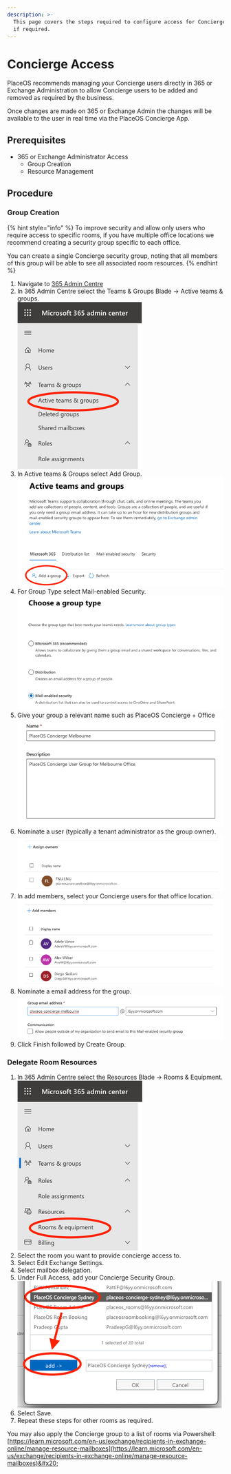 ```yaml
---
description: >-
  This page covers the steps required to configure access for Concierge Users,
  if required.
---
```


# Concierge Access

PlaceOS recommends managing your Concierge users directly in 365 or Exchange Administration to allow Concierge users to be added and removed as required by the business.

Once changes are made on 365 or Exchange Admin the changes will be available to the user in real time via the PlaceOS Concierge App.

## Prerequisites

* 365 or Exchange Administrator Access
  * Group Creation
  * Resource Management

## Procedure

### Group Creation

{% hint style="info" %}
To improve security and allow only users who require access to specific rooms, if you have multiple office locations we recommend creating a security group specific to each office.

You can create a single Concierge security group, noting that all members of this group will be able to see all associated room resources.
{% endhint %}

1. Navigate to [365 Admin Centre](https://admin.microsoft.com/)
2. In 365 Admin Centre select the Teams & Groups Blade -> Active teams & groups.\
   ![](<../../.gitbook/assets/image (22).png>)
3. In Active teams & Groups select Add Group.\
   ![](<../../.gitbook/assets/image (19) (1).png>)
4. For Group Type select Mail-enabled Security.\
   ![](<../../.gitbook/assets/image (7) (2).png>)
5. Give your group a relevant name such as PlaceOS Concierge + Office\
   ![](<../../.gitbook/assets/image (26).png>)
6. Nominate a user (typically a tenant administrator as the group owner).\
   ![](<../../.gitbook/assets/image (9) (1).png>)
7. &#x20;In add members, select your Concierge users for that office location.\
   ![](<../../.gitbook/assets/image (8) (2).png>)
8. Nominate a email address for the group.\
   ![](<../../.gitbook/assets/image (24).png>)
9. Click Finish followed by Create Group.

### Delegate Room Resources

1. In 365 Admin Centre select the Resources Blade -> Rooms & Equipment.\
   ![](<../../.gitbook/assets/image (6) (3).png>)
2. Select the room you want to provide concierge access to.
3. Select Edit Exchange Settings.
4. Select mailbox delegation.
5. Under Full Access, add your Concierge Security Group.\
   ![](<../../.gitbook/assets/image (25).png>)
6. Select Save.
7. Repeat these steps for other rooms as required.

You may also apply the Concierge group to a list of rooms via Powershell: [https://learn.microsoft.com/en-us/exchange/recipients-in-exchange-online/manage-resource-mailboxes](https://learn.microsoft.com/en-us/exchange/recipients-in-exchange-online/manage-resource-mailboxes)&#x20;


